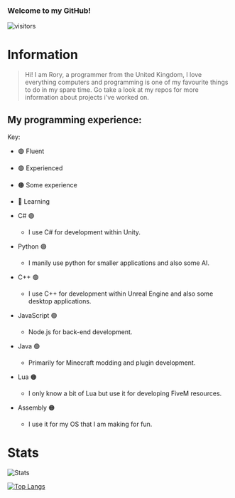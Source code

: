 ### Welcome to my GitHub!

![visitors](https://visitor-badge.laobi.icu/badge?page_id=JustAnother-Programmer)

# Information

> Hi! I am Rory, a programmer from the United Kingdom, I love everything computers and programming is one of my favourite things to do in my spare time.
> Go take a look at my repos for more information about projects i've worked on.

## My programming experience:


Key:
- 🟣 Fluent
- 🟢 Experienced
- 🟠 Some experience
- 🔴 Learning



- C# 🟣
  - I use C# for development within Unity.
- Python 🟣
  - I manily use python for smaller applications and also some AI.
- C++ 🟢
  - I use C++ for development within Unreal Engine and also some desktop applications.
- JavaScript 🟢
  - Node.js for back-end development.
- Java 🟢
  - Primarily for Minecraft modding and plugin development.
- Lua 🟠
  - I only know a bit of Lua but use it for developing FiveM resources.
- Assembly 🟠
  - I use it for my OS that I am making for fun.

# Stats

![Stats](https://github-readme-stats.vercel.app/api?username=JustAnother-Programmer&theme=tokyonight&show_icons=true)

[![Top Langs](https://github-readme-stats.vercel.app/api/top-langs/?username=JustAnother-Programmer&layout=compact&theme=tokyonight&langs_count=5)](https://github.com/JustAnother-Programmer/JustAnother-Programmer)
